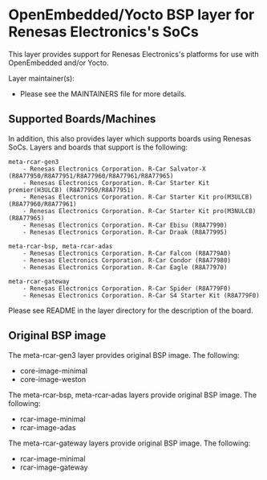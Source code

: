 # OpenEmbedded/Yocto BSP layer for Renesas Electronics's SoCs

This layer provides support for Renesas Electronics's platforms for use with
OpenEmbedded and/or Yocto.

Layer maintainer(s):

* Please see the MAINTAINERS file for more details.

## Supported Boards/Machines


In addition, this also provides layer which supports boards using Renesas SoCs.
Layers and boards that support is the following:

    meta-rcar-gen3
        - Renesas Electronics Corporation. R-Car Salvator-X (R8A77950/R8A77951/R8A77960/R8A77961/R8A77965)
        - Renesas Electronics Corporation. R-Car Starter Kit premier(H3ULCB) (R8A77950/R8A77951)
        - Renesas Electronics Corporation. R-Car Starter Kit pro(M3ULCB) (R8A77960/R8A77961)
        - Renesas Electronics Corporation. R-Car Starter Kit pro(M3NULCB) (R8A77965)
        - Renesas Electronics Corporation. R-Car Ebisu (R8A77990)
        - Renesas Electronics Corporation. R-Car Draak (R8A77995)

    meta-rcar-bsp, meta-rcar-adas
        - Renesas Electronics Corporation. R-Car Falcon (R8A779A0)
        - Renesas Electronics Corporation. R-Car Condor (R8A77980)
        - Renesas Electronics Corporation. R-Car Eagle (R8A77970)
    
    meta-rcar-gateway
        - Renesas Electronics Corporation. R-Car Spider (R8A779F0)
        - Renesas Electronics Corporation. R-Car S4 Starter Kit (R8A779F0)

Please see README in the layer directory for the description of the board.

## Original BSP image

The meta-rcar-gen3 layer provides original BSP image. The following:

* core-image-minimal
* core-image-weston

The meta-rcar-bsp, meta-rcar-adas layers provide original BSP image. The following:

* rcar-image-minimal
* rcar-image-adas

The meta-rcar-gateway layers provide original BSP image. The following:

* rcar-image-minimal
* rcar-image-gateway

